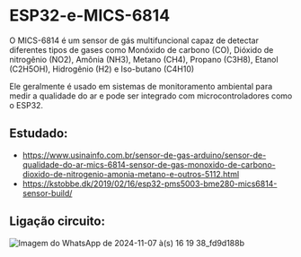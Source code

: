 # ESP32-e-MICS-6814
O MICS-6814 é um sensor de gás multifuncional capaz de detectar diferentes tipos de gases como Monóxido de carbono (CO), Dióxido de nitrogênio (NO2), Amônia (NH3), Metano (CH4), Propano (C3H8), Etanol (C2H5OH), Hidrogênio (H2) e Iso-butano (C4H10)

Ele geralmente é usado em sistemas de monitoramento ambiental para medir a qualidade do ar e pode ser integrado com microcontroladores como o ESP32.

## Estudado:
- https://www.usinainfo.com.br/sensor-de-gas-arduino/sensor-de-qualidade-do-ar-mics-6814-sensor-de-gas-monoxido-de-carbono-dioxido-de-nitrogenio-amonia-metano-e-outros-5112.html
- https://kstobbe.dk/2019/02/16/esp32-pms5003-bme280-mics6814-sensor-build/

## Ligação circuito:

![Imagem do WhatsApp de 2024-11-07 à(s) 16 19 38_fd9d188b](https://github.com/user-attachments/assets/3ca79c74-7e4e-4905-8b41-0e8ea9096301)
